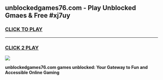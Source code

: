 
## unblockedgames76.com - Play Unblocked Gmaes & Free #xj7uy
<h3>
<a href="https://news.freeplayer.one?title=unblockedgames76.com&ref=03M">CLICK TO PLAY</a></h3>
<hr>

<h3>
<a href="https://news.freeplayer.one?title=unblockedgames76.com&ref=03M">CLICK 2 PLAY</a>
  
</h3>

<a href="https://news.freeplayer.one?title=unblockedgames76.com&ref=03M"><img src="https://clearcache.store/games.png"></a>


**unblockedgames76.com games unblocked: Your Gateway to Fun and Accessible Online Gaming**
